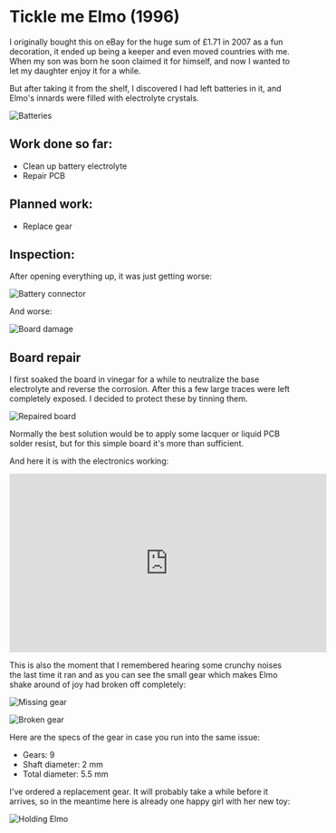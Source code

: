 # Tickle me Elmo (1996)

I originally bought this on eBay for the huge sum of £1.71 in 2007 as a fun decoration, it ended up being a keeper and even moved countries with me. When my son was born he soon claimed it for himself, and now I wanted to let my daughter enjoy it for a while. 

But after taking it from the shelf, I discovered I had left batteries in it, and Elmo's innards were filled with electrolyte crystals.

![Batteries](img_001.jpg)

## Work done so far: 

+ Clean up battery electrolyte
+ Repair PCB

## Planned work: 

+ Replace gear

## Inspection:

After opening everything up, it was just getting worse:

![Battery connector](img_002.jpg)

And worse:

![Board damage](img_003.jpg)

## Board repair

I first soaked the board in vinegar for a while to neutralize the base electrolyte and reverse the corrosion. After this a few large traces were left completely exposed. I decided to protect these by tinning them. 

![Repaired board](img_004.jpg)

Normally the best solution would be to apply some lacquer or liquid PCB solder resist, but for this simple board it's more than sufficient. 

And here it is with the electronics working:

<iframe width="560" height="315" src="https://www.youtube.com/embed/7QTSh9NkolY" frameborder="0" allow="accelerometer; autoplay; clipboard-write; encrypted-media; gyroscope; picture-in-picture" allowfullscreen></iframe>

This is also the moment that I remembered hearing some crunchy noises the last time it ran and as you can see the small gear which makes Elmo shake around of joy had broken off completely:

![Missing gear](img_005.jpg)

![Broken gear](img_006.jpg)

Here are the specs of the gear in case you run into the same issue:
+ Gears: 9
+ Shaft diameter: 2 mm
+ Total diameter: 5.5 mm

I've ordered a replacement gear. It will probably take a while before it arrives, so in the meantime here is already one happy girl with her new toy:

![Holding Elmo](img_007.jpg)
